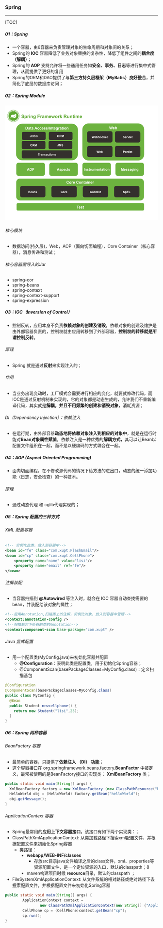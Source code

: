 ### Spring 

------

[TOC]

##### 01：Spring

- 一个容器，由6容器来负责管理对象的生命周期和对象间的关系；
- Spring的 **IOC** 容器降低了业务对象替换的复杂性，降低了组件之间的**耦合度（解耦）**；
- Spring的 **AOP** 支持允许将一些通用任务如**安全、事务、日志**等进行集中式管理，从而提供了更好的复用
- Spring的ORM和DAO提供了与**第三方持久层框架（MyBatis）良好整合**，并简化了底层的数据库访问；

##### 02：Spring Module

![](https://github.com/likang315/Middleware/blob/master/13%EF%BC%9ASpring/photos/spring-module.png?raw=true)

###### 	核心模块

- 数据访问(持久层)，Web，AOP（面向切面编程），Core Container（核心容器），消息传递和测试；


###### 	核心容器需导入的Jar

- spring-cor
- spring-beans
- spring-context
- spring-context-support
- spring-expression

##### 03：IOC（Inversion of Control）

- 控制反转，应用本身不负责**依赖对象的创建及销毁**，依赖对象的创建及维护是由外部容器负责的，控制权就由应用转移到了外部容器，**控制权的转移就是所谓控制反转**。


###### 原理

- Spring 就是通过**反射**来实现注入的；


###### 作用

- 当业务出现变动时，工厂模式会需要进行相应的变化，就要就修改代码，而IOC是通过反射机制来实现的，它的对象都是动态生成的，允许我们不重新编译代码，其实就是**解耦，并且不用频繁的创建和销毁对象**，消耗资源；


###### DI（Dependency Injection）：依赖注入

- 在运行期，由外部容器**动态地将依赖对象注入到相应的对象中**，就是在运行时能对**Bean对象属性赋值**，依赖注入是一种优秀的**解耦方式**，其可以让Bean以配置文件组织在一起，而不是以硬编码的方式耦合在一起。


##### 04：AOP (Aspect Oriented Programming) 

- 面向切面编程，在不修改源代码的情况下给方法的进出口，动态的统一添加功能（日志，安全检查）的一种技术。


###### 原理

- 通过动态代理 和 cglib代理实现的；


##### 05：Spring 配置的三种方式

######    XML 配置容器

```xml
<!-- 实例化此类，放入到容器中-->
<bean id="fe" class="com.xupt.FlashEmail"/>
<bean id="cp" class="com.xupt.CellPhone">
    <property name="name" value="lisi"/>
    <property name="email" ref="fe"/>
</bean>
```

######    注解装配

- 当容器扫描到 **@Autowired** 等注入时，就会在 IOC 容器自动查找需要的 bean，并装配给该对象的属性；


```xml
<!--启用Annotation,扫描类上的注解，实例化对象，放入到容器中管理-->
<context:annotation-config />  
<!--扫描基包下所有的类的Annotation-->
<context:component-scan base-package="com.xupt" />
```

###### Java 显式配置

- 用一个配置类(MyConfig.java)来初始化容器并配置
  - **@Configuration**：表明此类是配置类，用于初始化Spring容器；
  - @ComponentScan(basePackageClasses=MyConfig.class)：定义扫描基包

```java
@Configuration
@ComponentScan(basePackageClasses=MyConfig.class)
public class MyConfig {
  @Bean
  public Student newcellphone() {
    return new Student("lisi",23);
  }
}
```

##### 06：Spring 两种容器

###### BeanFactory 容器

- 最简单的容器，只提供了**依赖注入 （DI） 功能**；
- 这个容器接口在 org.springframework.beans.factory.**BeanFactor** 中被定义，最常被使用的是BeanFactory接口的实现类： **XmlBeanFactory** 类；

```java
public static void main(String[] args) {
  XmlBeanFactory factory = new XmlBeanFactory (new ClassPathResource("Beans.xml"));
  HelloWorld obj = (HelloWorld) factory.getBean("helloWorld");
  obj.getMessage();
}
```

###### ApplicationContext 容器

- Spring最常用的**应用上下文容器接口**，该接口有如下两个实现类：；
- ClassPathXmlApplicationContext: 从类加载路径下搜索xml配置文件，并根据配置文件来初始化Spring容器
  - 类路径：
    - **webapp/WEB-INF/classes**
      - 存放src目录java文件编译之后的class文件，xml、properties等资源配置文件，是一个定位资源的入口，默认的classpath；8
    - maven构建项目时候 **resource**目录，默认的classpath ；
- FileSystemXmlApplicationContext: 从文件系统的相对路径或绝对路径下去搜索配置文件，并根据配置文件来初始化Spring容器

```java
public static void main(String[] args) {
		ApplicationContext context =
				new ClassPathXmlApplicationContext(new String[] {"ApplicationContext.xml"});
		CellPhone cp = (CellPhone)context.getBean("cp");
		cp.run();
}
```
